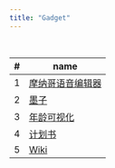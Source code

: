 ```yaml
---
title: "Gadget"
---
```


<br>

| #    | name |
| ---- | ---- |
| 1    | <a href="/gadget/monaco-speech-editor/#dark&mute" target="_blank">摩纳哥语音编辑器</a> |
| 2    | <a href="/gadget/mozi.html" target="_blank">墨子</a> | 
| 3    | <a href="/gadget/how-old-are-you" target="_blank">年龄可视化</a> | 
| 4    | <a href="/gadget/plan.html" target="_blank">计划书</a> |
| 5    | <a href="/book" target="_blank">Wiki</a> |